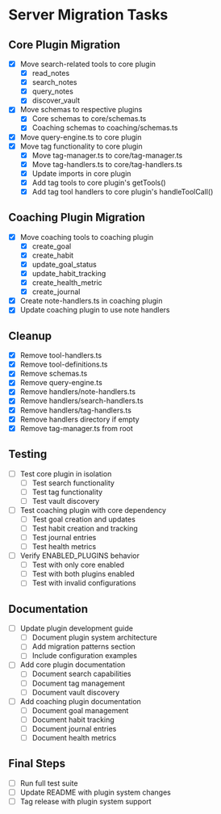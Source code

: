 # Server Migration Tasks

## Core Plugin Migration
- [x] Move search-related tools to core plugin
  - [x] read_notes
  - [x] search_notes
  - [x] query_notes
  - [x] discover_vault
- [x] Move schemas to respective plugins
  - [x] Core schemas to core/schemas.ts
  - [x] Coaching schemas to coaching/schemas.ts
- [x] Move query-engine.ts to core plugin
- [x] Move tag functionality to core plugin
  - [x] Move tag-manager.ts to core/tag-manager.ts
  - [x] Move tag-handlers.ts to core/tag-handlers.ts
  - [x] Update imports in core plugin
  - [x] Add tag tools to core plugin's getTools()
  - [x] Add tag tool handlers to core plugin's handleToolCall()

## Coaching Plugin Migration
- [x] Move coaching tools to coaching plugin
  - [x] create_goal
  - [x] create_habit
  - [x] update_goal_status
  - [x] update_habit_tracking
  - [x] create_health_metric
  - [x] create_journal
- [x] Create note-handlers.ts in coaching plugin
- [x] Update coaching plugin to use note handlers

## Cleanup
- [x] Remove tool-handlers.ts
- [x] Remove tool-definitions.ts
- [x] Remove schemas.ts
- [x] Remove query-engine.ts
- [x] Remove handlers/note-handlers.ts
- [x] Remove handlers/search-handlers.ts
- [x] Remove handlers/tag-handlers.ts
- [x] Remove handlers directory if empty
- [x] Remove tag-manager.ts from root

## Testing
- [ ] Test core plugin in isolation
  - [ ] Test search functionality
  - [ ] Test tag functionality
  - [ ] Test vault discovery
- [ ] Test coaching plugin with core dependency
  - [ ] Test goal creation and updates
  - [ ] Test habit creation and tracking
  - [ ] Test journal entries
  - [ ] Test health metrics
- [ ] Verify ENABLED_PLUGINS behavior
  - [ ] Test with only core enabled
  - [ ] Test with both plugins enabled
  - [ ] Test with invalid configurations

## Documentation
- [ ] Update plugin development guide
  - [ ] Document plugin system architecture
  - [ ] Add migration patterns section
  - [ ] Include configuration examples
- [ ] Add core plugin documentation
  - [ ] Document search capabilities
  - [ ] Document tag management
  - [ ] Document vault discovery
- [ ] Add coaching plugin documentation
  - [ ] Document goal management
  - [ ] Document habit tracking
  - [ ] Document journal entries
  - [ ] Document health metrics

## Final Steps
- [ ] Run full test suite
- [ ] Update README with plugin system changes
- [ ] Tag release with plugin system support
